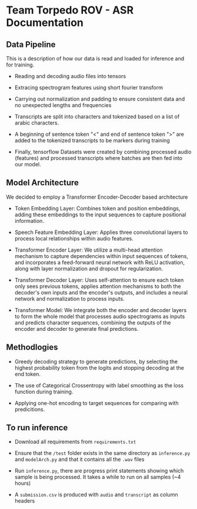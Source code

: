 # Team Torpedo ROV - ASR Documentation

## Data Pipeline

This is a description of how our data is read and loaded for inference and for training.

-   Reading and decoding audio files into tensors

-   Extracing spectrogram features using short fourier transform

-   Carrying out normalization and padding to ensure consistent data and no unexpected lengths and frequencies

-   Transcripts are split into characters and tokenized based on a list of arabic characters.

-   A beginning of sentence token "<" and end of sentence token ">" are added to the tokenized transcripts to be markers during training

-   Finally, tensorflow Datasets were created by combining processed audio (features) and processed transcripts where batches are then fed into our model.

## Model Architecture

We decided to employ a Transformer Encoder-Decoder based architecture

-   Token Embedding Layer: Combines token and position embeddings, adding these embeddings to the input sequences to capture positional information.

-   Speech Feature Embedding Layer: Applies three convolutional layers to process local relationships within audio features.

-   Transformer Encoder Layer: We utilize a multi-head attention mechanism to capture dependencies within input sequences of tokens, and incorporates a feed-forward neural network with ReLU activation, along with layer normalization and dropout for regularization.

-   Transformer Decoder Layer: Uses self-attention to ensure each token only sees previous tokens, applies attention mechanisms to both the decoder's own inputs and the encoder's outputs, and includes a neural network and normalization to process inputs.

-   Transformer Model: We integrate both the encoder and decoder layers to form the whole model that processes audio spectrograms as inputs and predicts character sequences, combining the outputs of the encoder and decoder to generate final predictions.

## Methodlogies

-   Greedy decoding strategy to generate predictions, by selecting the highest probability token from the logits and stopping decoding at the end token.

-   The use of Categorical Crossentropy with label smoothing as the loss function during training.

-   Applying one-hot encoding to target sequences for comparing with predicitions.

## To run inference

-   Download all requirements from `requirements.txt`

-   Ensure that the `/test` folder exists in the same directory as `inference.py` and `modelArch.py` and that it contains all the `.wav` files

-   Run `inference.py`, there are progress print statements showing which sample is being processed. It takes a while to run on all samples (~4 hours)

-   A `submission.csv` is produced with `audio` and `transcript` as column headers
